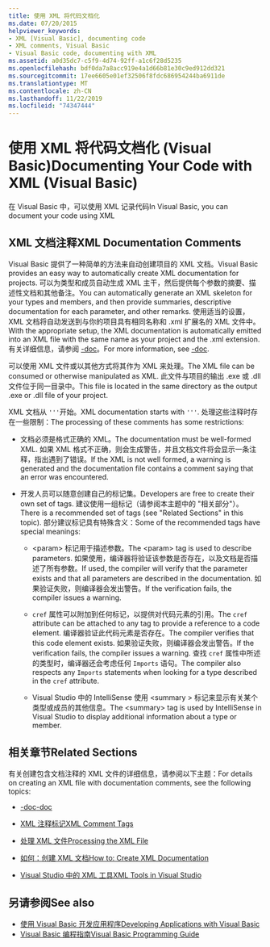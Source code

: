 ```yaml
---
title: 使用 XML 将代码文档化
ms.date: 07/20/2015
helpviewer_keywords:
- XML [Visual Basic], documenting code
- XML comments, Visual Basic
- Visual Basic code, documenting with XML
ms.assetid: a0d35dc7-c5f9-4d74-92ff-a1c6f28d5235
ms.openlocfilehash: bdf0da7a8acc919e4a1d66b81e30c9ed912dd321
ms.sourcegitcommit: 17ee6605e01ef32506f8fdc686954244ba6911de
ms.translationtype: MT
ms.contentlocale: zh-CN
ms.lasthandoff: 11/22/2019
ms.locfileid: "74347444"
---
```

# <a name="documenting-your-code-with-xml-visual-basic"></a><span data-ttu-id="07d22-102">使用 XML 将代码文档化 (Visual Basic)</span><span class="sxs-lookup"><span data-stu-id="07d22-102">Documenting Your Code with XML (Visual Basic)</span></span>

<span data-ttu-id="07d22-103">在 Visual Basic 中，可以使用 XML 记录代码</span><span class="sxs-lookup"><span data-stu-id="07d22-103">In Visual Basic, you can document your code using XML</span></span>

## <a name="xml-documentation-comments"></a><span data-ttu-id="07d22-104">XML 文档注释</span><span class="sxs-lookup"><span data-stu-id="07d22-104">XML Documentation Comments</span></span>

<span data-ttu-id="07d22-105">Visual Basic 提供了一种简单的方法来自动创建项目的 XML 文档。</span><span class="sxs-lookup"><span data-stu-id="07d22-105">Visual Basic provides an easy way to automatically create XML documentation for projects.</span></span> <span data-ttu-id="07d22-106">可以为类型和成员自动生成 XML 主干，然后提供每个参数的摘要、描述性文档和其他备注。</span><span class="sxs-lookup"><span data-stu-id="07d22-106">You can automatically generate an XML skeleton for your types and members, and then provide summaries, descriptive documentation for each parameter, and other remarks.</span></span> <span data-ttu-id="07d22-107">使用适当的设置，XML 文档将自动发送到与你的项目具有相同名称和 .xml 扩展名的 XML 文件中。</span><span class="sxs-lookup"><span data-stu-id="07d22-107">With the appropriate setup, the XML documentation is automatically emitted into an XML file with the same name as your project and the .xml extension.</span></span> <span data-ttu-id="07d22-108">有关详细信息，请参阅 [-doc](../../../visual-basic/reference/command-line-compiler/doc.md)。</span><span class="sxs-lookup"><span data-stu-id="07d22-108">For more information, see [-doc](../../../visual-basic/reference/command-line-compiler/doc.md).</span></span>

<span data-ttu-id="07d22-109">可以使用 XML 文件或以其他方式将其作为 XML 来处理。</span><span class="sxs-lookup"><span data-stu-id="07d22-109">The XML file can be consumed or otherwise manipulated as XML.</span></span> <span data-ttu-id="07d22-110">此文件与项目的输出 .exe 或 .dll 文件位于同一目录中。</span><span class="sxs-lookup"><span data-stu-id="07d22-110">This file is located in the same directory as the output .exe or .dll file of your project.</span></span>

<span data-ttu-id="07d22-111">XML 文档从 `'''`开始。</span><span class="sxs-lookup"><span data-stu-id="07d22-111">XML documentation starts with `'''`.</span></span> <span data-ttu-id="07d22-112">处理这些注释时存在一些限制：</span><span class="sxs-lookup"><span data-stu-id="07d22-112">The processing of these comments has some restrictions:</span></span>

- <span data-ttu-id="07d22-113">文档必须是格式正确的 XML。</span><span class="sxs-lookup"><span data-stu-id="07d22-113">The documentation must be well-formed XML.</span></span> <span data-ttu-id="07d22-114">如果 XML 格式不正确，则会生成警告，并且文档文件将会显示一条注释，指出遇到了错误。</span><span class="sxs-lookup"><span data-stu-id="07d22-114">If the XML is not well formed, a warning is generated and the documentation file contains a comment saying that an error was encountered.</span></span>

- <span data-ttu-id="07d22-115">开发人员可以随意创建自己的标记集。</span><span class="sxs-lookup"><span data-stu-id="07d22-115">Developers are free to create their own set of tags.</span></span> <span data-ttu-id="07d22-116">建议使用一组标记（请参阅本主题中的 "相关部分"）。</span><span class="sxs-lookup"><span data-stu-id="07d22-116">There is a recommended set of tags (see "Related Sections" in this topic).</span></span> <span data-ttu-id="07d22-117">部分建议标记具有特殊含义：</span><span class="sxs-lookup"><span data-stu-id="07d22-117">Some of the recommended tags have special meanings:</span></span>

  - <span data-ttu-id="07d22-118">\<param> 标记用于描述参数。</span><span class="sxs-lookup"><span data-stu-id="07d22-118">The \<param> tag is used to describe parameters.</span></span> <span data-ttu-id="07d22-119">如果使用，编译器将验证该参数是否存在，以及文档是否描述了所有参数。</span><span class="sxs-lookup"><span data-stu-id="07d22-119">If used, the compiler will verify that the parameter exists and that all parameters are described in the documentation.</span></span> <span data-ttu-id="07d22-120">如果验证失败，则编译器会发出警告。</span><span class="sxs-lookup"><span data-stu-id="07d22-120">If the verification fails, the compiler issues a warning.</span></span>

  - <span data-ttu-id="07d22-121">`cref` 属性可以附加到任何标记，以提供对代码元素的引用。</span><span class="sxs-lookup"><span data-stu-id="07d22-121">The `cref` attribute can be attached to any tag to provide a reference to a code element.</span></span> <span data-ttu-id="07d22-122">编译器验证此代码元素是否存在。</span><span class="sxs-lookup"><span data-stu-id="07d22-122">The compiler verifies that this code element exists.</span></span> <span data-ttu-id="07d22-123">如果验证失败，则编译器会发出警告。</span><span class="sxs-lookup"><span data-stu-id="07d22-123">If the verification fails, the compiler issues a warning.</span></span> <span data-ttu-id="07d22-124">查找 `cref` 属性中所述的类型时，编译器还会考虑任何 `Imports` 语句。</span><span class="sxs-lookup"><span data-stu-id="07d22-124">The compiler also respects any `Imports` statements when looking for a type described in the `cref` attribute.</span></span>

  - <span data-ttu-id="07d22-125">Visual Studio 中的 IntelliSense 使用 \<summary > 标记来显示有关某个类型或成员的其他信息。</span><span class="sxs-lookup"><span data-stu-id="07d22-125">The \<summary> tag is used by IntelliSense in Visual Studio to display additional information about a type or member.</span></span>

## <a name="related-sections"></a><span data-ttu-id="07d22-126">相关章节</span><span class="sxs-lookup"><span data-stu-id="07d22-126">Related Sections</span></span>

<span data-ttu-id="07d22-127">有关创建包含文档注释的 XML 文件的详细信息，请参阅以下主题：</span><span class="sxs-lookup"><span data-stu-id="07d22-127">For details on creating an XML file with documentation comments, see the following topics:</span></span>

- [<span data-ttu-id="07d22-128">-doc</span><span class="sxs-lookup"><span data-stu-id="07d22-128">-doc</span></span>](../../../visual-basic/reference/command-line-compiler/doc.md)

- [<span data-ttu-id="07d22-129">XML 注释标记</span><span class="sxs-lookup"><span data-stu-id="07d22-129">XML Comment Tags</span></span>](../../../visual-basic/language-reference/xmldoc/index.md)

- [<span data-ttu-id="07d22-130">处理 XML 文件</span><span class="sxs-lookup"><span data-stu-id="07d22-130">Processing the XML File</span></span>](../../../visual-basic/programming-guide/program-structure/processing-the-xml-file.md)

- [<span data-ttu-id="07d22-131">如何：创建 XML 文档</span><span class="sxs-lookup"><span data-stu-id="07d22-131">How to: Create XML Documentation</span></span>](../../../visual-basic/programming-guide/program-structure/how-to-create-xml-documentation.md)

- [<span data-ttu-id="07d22-132">Visual Studio 中的 XML 工具</span><span class="sxs-lookup"><span data-stu-id="07d22-132">XML Tools in Visual Studio</span></span>](/visualstudio/xml-tools/xml-tools-in-visual-studio)

## <a name="see-also"></a><span data-ttu-id="07d22-133">另请参阅</span><span class="sxs-lookup"><span data-stu-id="07d22-133">See also</span></span>

- [<span data-ttu-id="07d22-134">使用 Visual Basic 开发应用程序</span><span class="sxs-lookup"><span data-stu-id="07d22-134">Developing Applications with Visual Basic</span></span>](../../../visual-basic/developing-apps/index.md)
- [<span data-ttu-id="07d22-135">Visual Basic 编程指南</span><span class="sxs-lookup"><span data-stu-id="07d22-135">Visual Basic Programming Guide</span></span>](../../../visual-basic/programming-guide/index.md)
